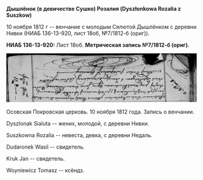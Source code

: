 **Дышлёнок (в девичестве Сушко) Розалия (Dyszłonkowa Rozalia z
Suszkow)**

10 ноября 1812 г -- венчание с молодым Сялютой Дышлёнком с деревни Нивки
(НИАБ 136-13-920, лист 18об, №7/1812-б (ориг)).

**НИАБ 136-13-920:** Лист 18об. **Метрическая запись №7/1812-б (ориг).**

![](./media/d9ed65493c9a498f071473f0d82184d87fdacbe5.png)

Осовская Покровская церковь. 10 ноября 1812 года. Запись о венчании.

Dyszlonak Sialuta -- жених, молодой, с деревни Нивки.

Suszkowna Rozalia -- невеста, девка, с деревни Недаль.

Dudaronek Wasil -- свидетель.

Kruk Jan -- свидетель.

Woyniewicz Tomasz -- ксёндз.
